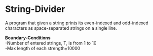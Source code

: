 # String-Divider
A program that given a string prints its even-indexed and odd-indexed characters as space-separated strings on a single line.

<b>Boundary-Conditions</b><br>
-Number of entered strings, T, is from 1 to 10<br>
-Max length of each strength=10000

